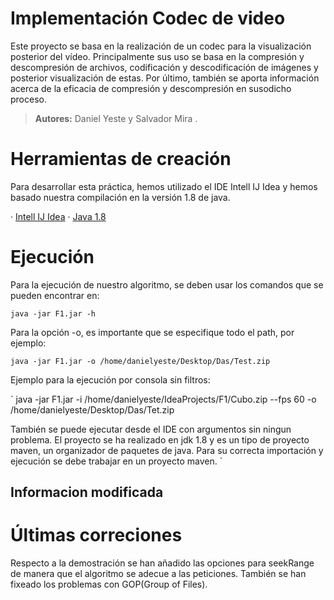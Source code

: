 ﻿# Implementación Codec de video
 Este proyecto se basa en la realización de un codec para la visualización posterior del vídeo. Principalmente sus uso se basa en la compresión y descompresión de archivos, codificación y descodificación de imágenes y posterior visualización de estas. Por último, también se aporta información acerca de la eficacia de compresión y descompresión en susodicho proceso.


> **Autores:** Daniel Yeste y Salvador Mira .

# Herramientas de creación

Para desarrollar esta práctica, hemos utilizado el IDE Intell IJ Idea y hemos basado nuestra compilación en la versión 1.8 de java.

· [Intell IJ Idea](https://www.jetbrains.com/idea)
· [Java 1.8](https://www.oracle.com/java/technologies/javase/jdk1.8-archive-downloads.html)




# Ejecución

Para la ejecución de nuestro algoritmo, se deben usar los comandos
que se pueden encontrar en: 

`
java -jar F1.jar -h 
`

Para la opción -o, es importante que se especifique todo el path, por ejemplo:

`
java -jar F1.jar -o /home/danielyeste/Desktop/Das/Test.zip
`

Ejemplo para la ejecución por consola sin filtros:

`
java -jar F1.jar -i /home/danielyeste/IdeaProjects/F1/Cubo.zip --fps 60 -o /home/danielyeste/Desktop/Das/Tet.zip

También se puede ejecutar desde el IDE con
argumentos sin ningun problema. El proyecto se ha realizado en 
jdk 1.8 y es un tipo de proyecto maven, un organizador de 
paquetes de java. Para su correcta importación y ejecución
se debe trabajar en un proyecto maven.
`
## Informacion modificada

# Últimas correciones
Respecto a la demostración se han añadido las opciones para seekRange de manera que el algoritmo se adecue a las peticiones. También se han fixeado los problemas con GOP(Group of Files).
